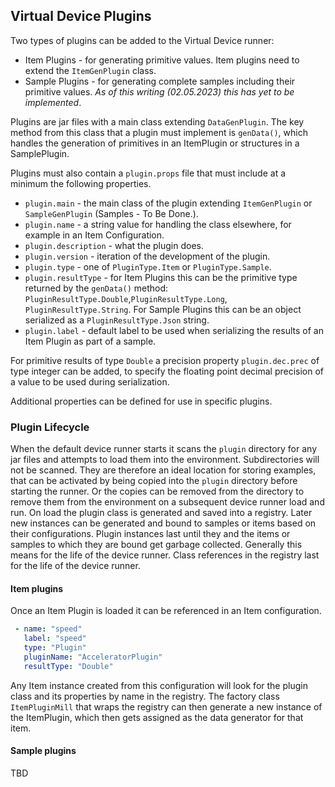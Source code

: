 ## Virtual Device Plugins

Two types of plugins can be added to the Virtual Device runner:

   * Item Plugins - for generating primitive values.  Item plugins need to extend the `ItemGenPlugin` class. 
   * Sample Plugins - for generating complete samples including their primitive values. _As of this writing (02.05.2023) this has yet to be implemented_. 

Plugins are jar files with a main class extending `DataGenPlugin`.  The key method from this class that a plugin must implement is `genData()`, which handles the generation of primitives in an ItemPlugin or structures in a SamplePlugin.  

Plugins must also contain a `plugin.props` file that must include at a minimum the following properties. 

   * `plugin.main` - the main class of the plugin extending `ItemGenPlugin` or `SampleGenPlugin` (Samples - To Be Done.).
   * `plugin.name` - a string value for handling the class elsewhere, for example in an Item Configuration.  
   * `plugin.description` - what the plugin does. 
   * `plugin.version` - iteration of the development of the plugin.
   * `plugin.type` - one of `PluginType.Item` or `PluginType.Sample`.
   * `plugin.resultType` - for Item Plugins this can be the primitive type returned by the `genData()` method: `PluginResultType.Double`,`PluginResultType.Long`, `PluginResultType.String`.  For Sample Plugins this can be an object serialized as a `PluginResultType.Json` string.
   * `plugin.label` - default label to be used when serializing the results of an Item Plugin as part of a sample.  

For primitive results of type `Double` a precision property `plugin.dec.prec` of type integer can be added, to specify the floating point decimal precision of a value to be used during serialization.

Additional properties can be defined for use in specific plugins.  

### Plugin Lifecycle

When the default device runner starts it scans the `plugin` directory for any jar files and attempts to load them into the environment.  Subdirectories will not be scanned.  They are therefore an ideal location for storing examples, that can be activated by being copied into the `plugin` directory before starting the runner.  Or the copies can be removed from the directory to remove them from the environment on a subsequent device runner load and run.  On load the plugin class is generated and saved into a registry.  Later new instances can be generated and bound to samples or items based on their configurations.  Plugin instances last until they and the items or samples to which they are bound get garbage collected.  Generally this means for the life of the device runner.  Class references in the registry last for the life of the device runner.  

#### Item plugins

Once an Item Plugin is loaded it can be referenced in an Item configuration.  

```yaml
 - name: "speed"
   label: "speed"
   type: "Plugin"
   pluginName: "AcceleratorPlugin"
   resultType: "Double"
```

Any Item instance created from this configuration will look for the plugin class and its properties by name in the registry.  The factory class `ItemPluginMill` that wraps the registry can then generate a new instance of the ItemPlugin, which then gets assigned as the data generator for that item.    

#### Sample plugins

TBD